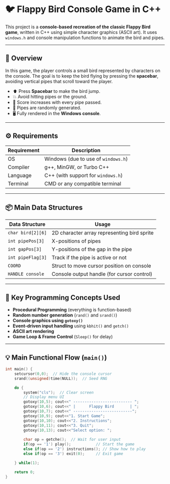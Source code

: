 # 🐦 Flappy Bird Console Game in C++

This project is a **console-based recreation of the classic Flappy Bird game**, written in C++ using simple character graphics (ASCII art). It uses `windows.h` and console manipulation functions to animate the bird and pipes.

---

## 📌 Overview

In this game, the player controls a small bird represented by characters on the console. The goal is to keep the bird flying by pressing the **spacebar**, avoiding vertical pipes that scroll toward the player.

- ⬆️ Press **Spacebar** to make the bird jump.
- 💥 Avoid hitting pipes or the ground.
- 🧮 Score increases with every pipe passed.
- 📏 Pipes are randomly generated.
- 🖥️ Fully rendered in the **Windows console**.

---

## ⚙️ Requirements

| Requirement      | Description                     |
|------------------|---------------------------------|
| OS               | Windows (due to use of `windows.h`) |
| Compiler         | g++, MinGW, or Turbo C++         |
| Language         | C++ (with support for `windows.h`) |
| Terminal         | CMD or any compatible terminal   |

---

## 📦 Main Data Structures

| Data Structure      | Usage                                 |
|---------------------|----------------------------------------|
| `char bird[2][6]`   | 2D character array representing bird sprite |
| `int pipePos[3]`    | X-positions of pipes                   |
| `int gapPos[3]`     | Y-positions of the gap in the pipe     |
| `int pipeFlag[3]`   | Track if the pipe is active or not     |
| `COORD`             | Struct to move cursor position on console |
| `HANDLE console`    | Console output handle (for cursor control) |

---

## 🧠 Key Programming Concepts Used

- **Procedural Programming** (everything is function-based)
- **Random number generation** (`rand()` and `srand()`)
- **Console graphics using `gotoxy()`**
- **Event-driven input handling** using `kbhit()` and `getch()`
- **ASCII art rendering**
- **Game Loop & Frame Control** (`Sleep()` for delay)

---

## 💡 Main Functional Flow (`main()`)

```cpp
int main() {
    setcursor(0,0);  // Hide the console cursor
    srand((unsigned)time(NULL));  // Seed RNG

    do {
        system("cls");  // Clear screen
        // Display menu UI
        gotoxy(10,5); cout<<" -------------------------- "; 
        gotoxy(10,6); cout<<" |      Flappy Bird       | "; 
        gotoxy(10,7); cout<<" --------------------------";
        gotoxy(10,9); cout<<"1. Start Game";
        gotoxy(10,10); cout<<"2. Instructions";     
        gotoxy(10,11); cout<<"3. Quit";
        gotoxy(10,13); cout<<"Select option: ";
        
        char op = getche();  // Wait for user input
        if(op == '1') play();           // Start the game
        else if(op == '2') instructions(); // Show how to play
        else if(op == '3') exit(0);     // Exit game

    } while(1);

    return 0;
}

